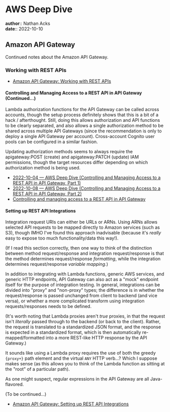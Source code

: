 # AWS Deep Dive

**author**:: Nathan Acks  
**date**:: 2022-10-10

## Amazon API Gateway

Continued notes about the Amazon API Gateway.

### Working with REST APIs

* [Amazon API Gateway: Working with REST APIs](https://docs.aws.amazon.com/apigateway/latest/developerguide/apigateway-rest-api.html)

#### Controlling and Managing Access to a REST API in API Gateway (Continued…)

Lambda authorization functions for the API Gateway can be called across accounts, though the setup process definitely shows that this is a bit of a hack / afterthought. Still, doing this allows authorization and API functions to be clearly separated, and also allows a single authorization method to be shared across multiple API Gateways (since the recommendation is only to deploy a single API Gateway per account). Cross-account Cognito user pools can be configured in a similar fashion.

Updating authorization methods seems to always require the apigateway:POST (create) and apigateway:PATCH (update) IAM permissions, though the target resources differ depending on which authorization method is being used.

* [2022-10-04 — AWS Deep Dive (Controlling and Managing Access to a REST API in API Gateway, Part 1)](2022-10-04-aws-deep-dive.md)
* [2022-10-08 — AWS Deep Dive (Controlling and Managing Access to a REST API in API Gateway, Part 2)](2022-10-08-aws-deep-dive.md)
* [Controlling and managing access to a REST API in API Gateway](https://docs.aws.amazon.com/apigateway/latest/developerguide/apigateway-control-access-to-api.html)

#### Setting up REST API Integrations

Integration request URIs can either be URLs or ARNs. Using ARNs allows selected API requests to be mapped directly to Amazon services (such as S3), though IMHO I've found this approach inadvisable (because it's *really* easy to expose too much functionality/data this way!).

(If I read this section correctly, then one way to think of the distinction between method request/response and integration request/response is that the method determines request/response *formatting*, while the integration determines request/response *variable mapping*.)

In addition to integrating with Lambda functions, generic AWS services, and generic HTTP endpoints, API Gateway can also act as a "mock" endpoint itself for the purpose of integration testing. In general, integrations can be divided into "proxy" and "non-proxy" types; the difference is in whether the request/response is passed unchanged from client to backend (and vice versa), or whether a more complicated transform using integration requests/responses needs to be defined.

(It's worth noting that Lambda proxies aren't *true* proxies, in that the request isn't *literally* passed through to the backend (or back to the client). Rather, the request is translated to a standardized JSON format, and the response is expected in a standardized format, which is then automatically re-mapped/formatted into a more REST-like HTTP response by the API Gateway.)

It sounds like using a Lambda proxy requires the use of both the greedy `{proxy+}` path element and the virtual `ANY` HTTP verb…? Which I suppose makes sense (as this allows you to think of the Lambda function as sitting at the "root" of a particular path).

As one might suspect, regular expressions in the API Gateway are all Java-flavored.

(To be continued…)

* [Amazon API Gateway: Setting up REST API Integrations](https://docs.aws.amazon.com/apigateway/latest/developerguide/how-to-integration-settings.html)
